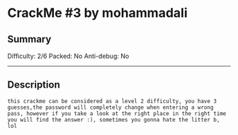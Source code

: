 # CrackMe #3 by mohammadali

## Summary 
Difficulty: 2/6
Packed: No
Anti-debug: No

---

## Description

```
this crackme can be considered as a level 2 difficulty, you have 3 guesses,the password will completely change when entering a wrong pass, however if you take a look at the right place in the right time you will find the answer :), sometimes you gonna hate the litter b, lol
```